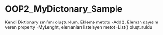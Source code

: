 # OOP2_MyDictonary_Sample
Kendi Dictionary sınıfımı oluşturdum.
Ekleme metotu -Add(),
Eleman sayısını veren property -MyLenght,
elemanları listeleyen metot -List()
oluşturuldu
